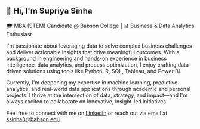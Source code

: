 ## 👋 Hi, I'm Supriya Sinha

🎓 MBA (STEM) Candidate @ Babson College | 📊 Business & Data Analytics Enthusiast

I'm passionate about leveraging data to solve complex business challenges and deliver actionable insights that drive meaningful outcomes. With a background in engineering and hands-on experience in business intelligence, data analytics, and process optimization, I enjoy crafting data-driven solutions using tools like Python, R, SQL, Tableau, and Power BI.

Currently, I'm deepening my expertise in machine learning, predictive analytics, and real-world data applications through academic and personal projects. I thrive at the intersection of data, strategy, and impact—and I'm always excited to collaborate on innovative, insight-led initiatives.

Feel free to connect with me on [LinkedIn](https://www.linkedin.com/in/ssinha3/) or reach out via email at ssinha3@babson.edu.

